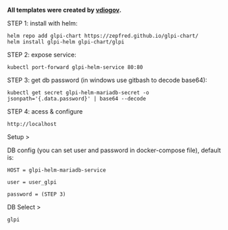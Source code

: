 **All templates were created by [vdiogov](https://github.com/vdiogov/glpi-conteiner).**

STEP 1: install with helm:

    helm repo add glpi-chart https://zepfred.github.io/glpi-chart/
    helm install glpi-helm glpi-chart/glpi

STEP 2: expose service:

    kubectl port-forward glpi-helm-service 80:80

STEP 3: get db password (in windows use gitbash to decode base64):

    kubectl get secret glpi-helm-mariadb-secret -o jsonpath='{.data.password}' | base64 --decode

STEP 4: acess & configure

    http://localhost

Setup >

DB config (you can set user and password in docker-compose file), default is:

    HOST = glpi-helm-mariadb-service

    user = user_glpi

    password = (STEP 3)

DB Select >

    glpi
